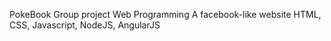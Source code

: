 PokeBook
Group project
Web Programming
A facebook-like website
HTML, CSS, Javascript, NodeJS, AngularJS

